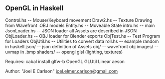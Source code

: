 OpenGL in Haskell
-----------------

Control.hs      -- Mouse/Keyboard movement
Draw2.hs        -- Texture Drawing from Wavefront .OBJ models
Entity.hs       -- Moveable State
intro.hs        -- main
JsonLoader.hs   -- JSON loader all Assets are described in JSON
ObjLoader.hs    -- OBJ loader for Blender exports
ObjTest.hs      -- Test Program for Loaders
ObjUtil.hs      -- Utilities to convert data
roll.hs         -- example random in haskell
json/           -- json definition of Assets
obj/            -- wavefront obj
images/         -- uvmap in .bmp
shaders/        -- opengl glsl (lighting, textures)

Requires:
cabal install glfw-b OpenGL GLUtil Linear aeson

Author: "Joel E Carlson" <joel.elmer.carlson@gmail.com>
